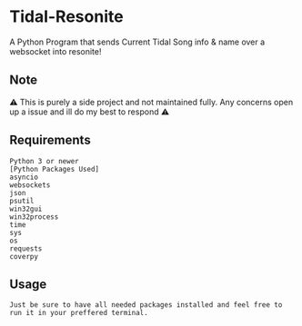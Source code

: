 # Tidal-Resonite
A Python Program that sends Current Tidal Song info &amp; name over a websocket into resonite!

## Note
⚠️ This is purely a side project and not maintained fully. Any concerns open up a issue and ill do my best to respond ⚠️

## Requirements
```
Python 3 or newer
[Python Packages Used]
asyncio
websockets
json
psutil
win32gui
win32process
time
sys
os
requests
coverpy

```
## Usage
```
Just be sure to have all needed packages installed and feel free to run it in your preffered terminal.
```

